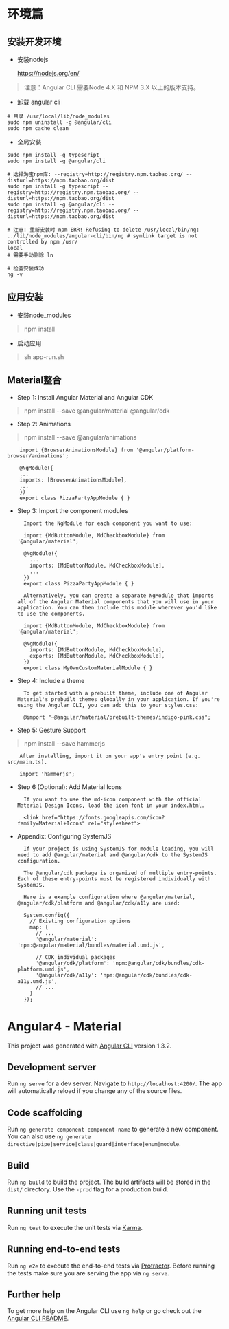 
# 环境篇

## 安装开发环境

- 安装nodejs

    https://nodejs.org/en/

> 注意：Angular CLI 需要Node 4.X 和 NPM 3.X 以上的版本支持。

- 卸载 angular cli

>
    # 目录 /usr/local/lib/node_modules
    sudo npm uninstall -g @angular/cli
    sudo npm cache clean

- 全局安装

>
    sudo npm install -g typescript
    sudo npm install -g @angular/cli

>
    # 选择淘宝npm库: --registry=http://registry.npm.taobao.org/ --disturl=https://npm.taobao.org/dist
    sudo npm install -g typescript --registry=http://registry.npm.taobao.org/ --disturl=https://npm.taobao.org/dist
    sudo npm install -g @angular/cli --registry=http://registry.npm.taobao.org/ --disturl=https://npm.taobao.org/dist

>
    # 注意: 重新安装时 npm ERR! Refusing to delete /usr/local/bin/ng: ../lib/node_modules/angular-cli/bin/ng # symlink target is not controlled by npm /usr/
    local
    # 需要手动删除 ln

>
    # 检查安装成功
    ng -v

## 应用安装

- 安装node_modules
> npm install

- 启动应用
> sh app-run.sh

## Material整合

- Step 1: Install Angular Material and Angular CDK

> npm install --save @angular/material @angular/cdk

- Step 2: Animations

> npm install --save @angular/animations

        import {BrowserAnimationsModule} from '@angular/platform-browser/animations';

        @NgModule({
        ...
        imports: [BrowserAnimationsModule],
        ...
        })
        export class PizzaPartyAppModule { }

- Step 3: Import the component modules

        Import the NgModule for each component you want to use:

        import {MdButtonModule, MdCheckboxModule} from '@angular/material';

        @NgModule({
          ...
          imports: [MdButtonModule, MdCheckboxModule],
          ...
        })
        export class PizzaPartyAppModule { }

        Alternatively, you can create a separate NgModule that imports all of the Angular Material components that you will use in your application. You can then include this module wherever you'd like to use the components.

        import {MdButtonModule, MdCheckboxModule} from '@angular/material';

        @NgModule({
          imports: [MdButtonModule, MdCheckboxModule],
          exports: [MdButtonModule, MdCheckboxModule],
        })
        export class MyOwnCustomMaterialModule { }

- Step 4: Include a theme

        To get started with a prebuilt theme, include one of Angular Material's prebuilt themes globally in your application. If you're using the Angular CLI, you can add this to your styles.css:

        @import "~@angular/material/prebuilt-themes/indigo-pink.css";

- Step 5: Gesture Support

> npm install --save hammerjs

        After installing, import it on your app's entry point (e.g. src/main.ts).

        import 'hammerjs';

- Step 6 (Optional): Add Material Icons

        If you want to use the md-icon component with the official Material Design Icons, load the icon font in your index.html.

        <link href="https://fonts.googleapis.com/icon?family=Material+Icons" rel="stylesheet">

- Appendix: Configuring SystemJS

        If your project is using SystemJS for module loading, you will need to add @angular/material and @angular/cdk to the SystemJS configuration.

        The @angular/cdk package is organized of multiple entry-points. Each of these entry-points must be registered individually with SystemJS.

        Here is a example configuration where @angular/material, @angular/cdk/platform and @angular/cdk/a11y are used:

        System.config({
          // Existing configuration options
          map: {
            // ...
            '@angular/material': 'npm:@angular/material/bundles/material.umd.js',

            // CDK individual packages
            '@angular/cdk/platform': 'npm:@angular/cdk/bundles/cdk-platform.umd.js',
            '@angular/cdk/a11y': 'npm:@angular/cdk/bundles/cdk-a11y.umd.js',
            // ...
          }
        });

# Angular4 - Material

This project was generated with [Angular CLI](https://github.com/angular/angular-cli) version 1.3.2.

## Development server

Run `ng serve` for a dev server. Navigate to `http://localhost:4200/`. The app will automatically reload if you change any of the source files.

## Code scaffolding

Run `ng generate component component-name` to generate a new component. You can also use `ng generate directive|pipe|service|class|guard|interface|enum|module`.

## Build

Run `ng build` to build the project. The build artifacts will be stored in the `dist/` directory. Use the `-prod` flag for a production build.

## Running unit tests

Run `ng test` to execute the unit tests via [Karma](https://karma-runner.github.io).

## Running end-to-end tests

Run `ng e2e` to execute the end-to-end tests via [Protractor](http://www.protractortest.org/).
Before running the tests make sure you are serving the app via `ng serve`.

## Further help

To get more help on the Angular CLI use `ng help` or go check out the [Angular CLI README](https://github.com/angular/angular-cli/blob/master/README.md).
